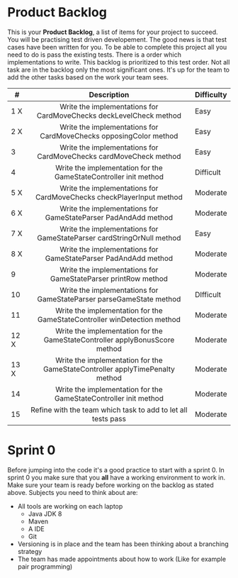# Product Backlog

This is your **Product Backlog**, a list of items for your project to succeed. You will be practising test driven developement.
The good news is that test cases have been written for you. To be able to complete this project all you need to do is pass the 
existing tests. There is a order which implementations to write. This backlog is prioritized to this test order.
Not all task are in the backlog only the most significant ones. It's up for the team to add the other tasks based
on the work your team sees.

| #     | Description                                       | Difficulty
|-------|:-------------------------------------------------:|----------------------
| 1 X    | Write the implementations for CardMoveChecks deckLevelCheck method| Easy
| 2 X    | Write the implementations for CardMoveChecks opposingColor method| Easy
| 3     | Write the implementations for CardMoveChecks cardMoveCheck method| Easy
| 4     | Write the implementation for the GameStateController init method| Difficult
| 5 X    | Write the implementations for CardMoveChecks checkPlayerInput method| Moderate
| 6 X    | Write the implementations for GameStateParser PadAndAdd method| Moderate
| 7 X    | Write the implementations for GameStateParser cardStringOrNull method| Easy
| 8 X    | Write the implementations for GameStateParser PadAndAdd method| Moderate
| 9     | Write the implementations for GameStateParser printRow method| Moderate
| 10    | Write the implementations for GameStateParser parseGameState method| DIfficult
| 11    | Write the implementation for the GameStateController winDetection method| Moderate
| 12 X   | Write the implementation for the GameStateController applyBonusScore method| Moderate
| 13 X   | Write the implementation for the GameStateController applyTimePenalty method| Moderate
| 14    | Write the implementation for the GameStateController init method| Moderate
| 15    | Refine with the team which task to add to let all tests pass| Moderate

# Sprint 0
Before jumping into the code it's a good practice to start with a sprint 0. In sprint 0 you
make sure that you **all** have a working environment to work in. Make sure your team is ready
before working on the backlog as stated above. Subjects you need to think about are:
- All tools are working on each laptop
    - Java JDK 8
    - Maven
    - A IDE 
    - Git 
- Versioning is in place and the team has been thinking about a branching strategy
- The team has made appointments about how to work (Like for example pair programming)









